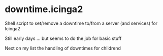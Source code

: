 # downtime.icinga2
Shell script to set/remove a downtime to/from a server (and services) for Icinga2

Still early days ... but seems to do the job for basic stuff

Next on my list the handling of downtimes for childrend

